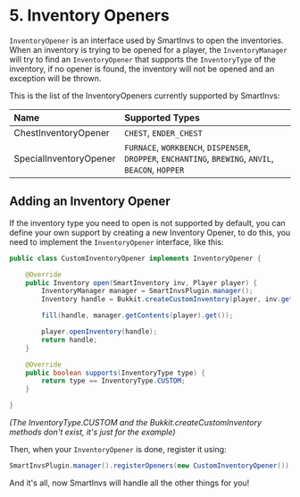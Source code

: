 # 5. Inventory Openers

`InventoryOpener` is an interface used by SmartInvs to open the inventories. When an inventory is trying to be opened for a player, the `InventoryManager` will try to find an `InventoryOpener` that supports the `InventoryType` of the inventory, if no opener is found, the inventory will not be opened and an exception will be thrown.

This is the list of the InventoryOpeners currently supported by SmartInvs:

| Name | Supported Types |
| :--- | :--- |
| ChestInventoryOpener | `CHEST`, `ENDER_CHEST` |
| SpecialInventoryOpener | `FURNACE`, `WORKBENCH`, `DISPENSER`, `DROPPER`,   `ENCHANTING`, `BREWING`, `ANVIL`, `BEACON`, `HOPPER` |

## Adding an Inventory Opener

If the inventory type you need to open is not supported by default, you can define your own support by creating a new Inventory Opener, to do this, you need to implement the `InventoryOpener` interface, like this:

```java
public class CustomInventoryOpener implements InventoryOpener {

    @Override
    public Inventory open(SmartInventory inv, Player player) {
        InventoryManager manager = SmartInvsPlugin.manager();
        Inventory handle = Bukkit.createCustomInventory(player, inv.getRows() * inv.getColumns(), inv.getTitle());

        fill(handle, manager.getContents(player).get());

        player.openInventory(handle);
        return handle;
    }

    @Override
    public boolean supports(InventoryType type) {
        return type == InventoryType.CUSTOM;
    }

}
```

_\(The InventoryType.CUSTOM and the Bukkit.createCustomInventory methods don't exist, it's just for the example\)_

Then, when your `InventoryOpener` is done, register it using:

```java
SmartInvsPlugin.manager().registerOpeners(new CustomInventoryOpener());
```

And it's all, now SmartInvs will handle all the other things for you!

